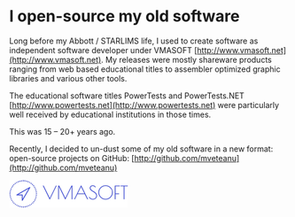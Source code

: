 I open-source my old software
=============================

Long before my Abbott / STARLIMS life, I used to create software as independent software developer under VMASOFT [http://www.vmasoft.net](http://www.vmasoft.net). 
My releases were mostly shareware products ranging from web based educational titles to assembler optimized graphic libraries and various other tools.

The educational software titles PowerTests and PowerTests.NET [http://www.powertests.net](http://www.powertests.net) were particularly well received by educational institutions in those times.

This was 15 – 20+ years ago. 

Recently, I decided to un-dust some of my old software in a new format: open-source projects on GitHub: [http://github.com/mveteanu](http://github.com/mveteanu)

![](/img/posts/os_vmasoft.png)


